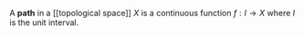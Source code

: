 A **path** in a [[topological space]] $X$ is a continuous function $f: I \to X$ where $I$ is the unit interval.